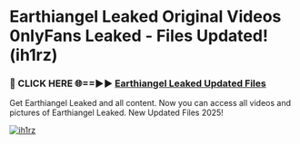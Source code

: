 # Earthiangel Leaked Original Videos 0nlyFans Leaked - Files Updated! (ih1rz)

<h3>🔴 CLICK HERE 🌐==►► <a href="https://best4dudes.click/HH4t6V" rel="nofollow">Earthiangel Leaked Updated Files</a></h3>

Get Earthiangel Leaked and all content. Now you can access all videos and pictures of Earthiangel Leaked. New Updated Files 2025!

[![ih1rz](https://github.com/user-attachments/assets/8c521d6e-e6e3-4a75-9320-d58ab9d79d5b)](https://best4dudes.click/HH4t6V)
